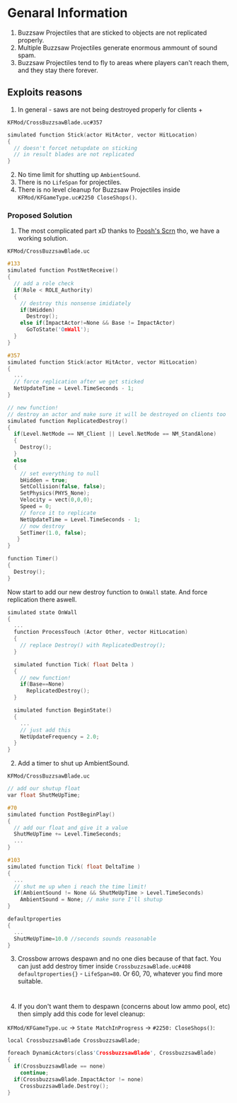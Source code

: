 # Genaral Information

1. Buzzsaw Projectiles that are sticked to objects are not replicated properly.
2. Multiple Buzzsaw Projectiles generate enormous ammount of sound spam.
3. Buzzsaw Projectiles tend to fly to areas where players can't reach them, and they stay there forever.

## Exploits reasons

1. In general - saws are not being destroyed properly for clients +

`KFMod/CrossBuzzsawBlade.uc#357`
```cpp
simulated function Stick(actor HitActor, vector HitLocation)
{
  // doesn't forcet netupdate on sticking
  // in result blades are not replicated
}
```

2. No time limit for shutting up `AmbientSound`.
3. There is no `LifeSpan` for projectiles.
4. There is no level cleanup for Buzzsaw Projectiles inside `KFMod/KFGameType.uc#2250 CloseShops()`.

### Proposed Solution
1. The most complicated part xD thanks to [Poosh's Scrn](https://github.com/poosh/KF-ScrnBalance/blob/master/Classes/ScrnCrossbuzzsawBlade.uc) tho, we have a working solution.

`KFMod/CrossBuzzsawBlade.uc`
```cpp
#133
simulated function PostNetReceive()
{
  // add a role check
  if(Role < ROLE_Authority)
  {
    // destroy this nonsense imidiately
    if(bHidden)
      Destroy();
    else if(ImpactActor!=None && Base != ImpactActor)
      GoToState('OnWall');
  }
}

#357
simulated function Stick(actor HitActor, vector HitLocation)
{
  ...
  // force replication after we get sticked
  NetUpdateTime = Level.TimeSeconds - 1;
}

// new function!
// destroy an actor and make sure it will be destroyed on clients too
simulated function ReplicatedDestroy()
{
  if(Level.NetMode == NM_Client || Level.NetMode == NM_StandAlone)
  {
    Destroy();
  }
  else
  {
    // set everything to null
    bHidden = true;
    SetCollision(false, false);
    SetPhysics(PHYS_None);
    Velocity = vect(0,0,0);
    Speed = 0;
    // force it to replicate
    NetUpdateTime = Level.TimeSeconds - 1;
    // now destroy
    SetTimer(1.0, false);
   }
}

function Timer()
{
  Destroy();
}
```

Now start to add our new destroy function to `OnWall` state. And force replication there aswell.

```cpp
simulated state OnWall
{
  ...
  function ProcessTouch (Actor Other, vector HitLocation)
  {
    // replace Destroy() with ReplicatedDestroy();
  }

  simulated function Tick( float Delta )
  {
    // new function!
    if(Base==None)
      ReplicatedDestroy();
  }

  simulated function BeginState()
  {
    ...
    // just add this
    NetUpdateFrequency = 2.0;
  }
}
```

2. Add a timer to shut up AmbientSound.

`KFMod/CrossBuzzsawBlade.uc`
```cpp
// add our shutup float
var float ShutMeUpTime;

#70
simulated function PostBeginPlay()
{
  // add our float and give it a value
  ShutMeUpTime += Level.TimeSeconds;
  ...
}

#103
simulated function Tick( float DeltaTime )
{
  ...
  // shut me up when i reach the time limit!
  if(AmbientSound != None && ShutMeUpTime > Level.TimeSeconds)
    AmbientSound = None; // make sure I'll shutup
}

defaultproperties
{
  ...
  ShutMeUpTime=10.0 //seconds sounds reasonable
}
```

3. Crossbow arrows despawn and no one dies because of that fact. You can just add destroy timer inside `CrossbuzzsawBlade.uc#408 defaultproperties{}` - `LifeSpan=80`. Or 60, 70, whatever you find more suitable.
#

4. If you don't want them to despawn (concerns about low ammo pool, etc) then simply add this code for level cleanup:

`KFMod/KFGameType.uc` -> `State MatchInProgress` -> `#2250: CloseShops()`:
```cpp
local CrossbuzzsawBlade CrossbuzzsawBlade;

foreach DynamicActors(class'CrossbuzzsawBlade', CrossbuzzsawBlade)
{
  if(CrossbuzzsawBlade == none)
    continue;
  if(CrossbuzzsawBlade.ImpactActor != none)
    CrossbuzzsawBlade.Destroy();
}
```
